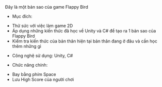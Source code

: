 Đây là một bản sao của game Flappy Bird

- Mục đích: 
+ Thử sức với việc làm game 2D
+ Áp dụng những kiến thức đã học về Unity và C# để tạo ra 1 bản sao của Flappy Bird
+ Kiểm tra kiến thức của bản thân hiện tại bản thân đang ở đâu và cần học thêm những gì

- Công nghệ sử dụng: Unity, C#

- Chức năng chính:
+ Bay bằng phím Space
+ Lưu High Score của người chơi
